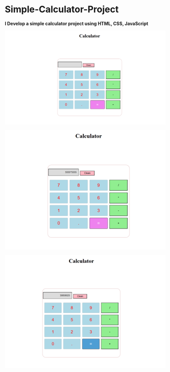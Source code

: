 # Simple-Calculator-Project
**I Develop a simple calculator project using HTML, CSS, JavaScript**

![image_alt](https://github.com/ishitasahoo930/Simple-Calculator-Project/blob/25e210c35a03c0e7813b34c67e408aebb674ae63/Screenshot%202025-09-06%20183230.png)

![image_alt](https://github.com/ishitasahoo930/Simple-Calculator-Project/blob/9a44ab02a4734dcb70cd7e052fc6e0183becfbe3/Screenshot%202025-09-06%20183255.png)

![image_alt](https://github.com/ishitasahoo930/Simple-Calculator-Project/blob/1888f77d23bc107fcb743abb465a59bd36569ceb/Screenshot%202025-09-06%20183320.png)
